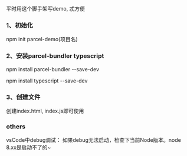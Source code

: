 平时用这个脚手架写demo, 忒方便

### 1、初始化
npm init parcel-demo(项目名)


### 2、安装parcel-bundler typescript
npm install parcel-bundler --save-dev

npm install typescript --save-dev


### 3、创建文件
创建index.html, index.js即可使用



### others
vsCode中debug调试： 如果debug无法启动，检查下当前Node版本。node 8.xx是启动不了的~
